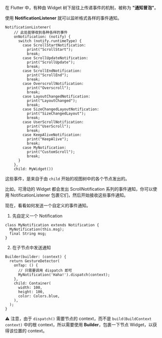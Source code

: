 在 Flutter 中，有种由 Widget 树下层往上传递事件的机制，被称为 **"通知冒泡"**。  

使用 **NotificationListener** 就可以监听格式各样的事件通知。  

```
NotificationListener(
    // 此处能够收到各种各样的事件
    onNotification: (notify) {
      switch (notify.runtimeType) {
        case ScrollStartNotification:
          print("ScrollStart");
          break;
        case ScrollUpdateNotification:
          print("ScrollUpdate");
          break;
        case ScrollEndNotification:
          print("ScrollEnd");
          break;
        case OverscrollNotification:
          print("Overscroll");
          break;
        case LayoutChangedNotification:
          print("LayoutChanged");
          break;
        case SizeChangedLayoutNotification:
          print("SizeChangedLayout");
          break;
        case UserScrollNotification:
          print("UserScroll");
          break;
        case KeepAliveNotification:
          print("KeepAlive");
          break;
        case MyNotification:
          print("CustomScroll");
          break;
      }
    },
    child: MyWidget())
```

这些事件，是来自于由 `child` 开始的视图树中的各个节点发出的。  

比如，可滑动的 Widget 都会发出 ScrollNotification 系列的事件通知，你可以使用 NotificationListener 包裹它们，然后开始接收这些事件通知。   

现在，看看如何发送一个自定义的事件通知。  

1. 先自定义一个 Notification

```
class MyNotification extends Notification {
  MyNotification(this.msg);
  final String msg;
}
```

2. 在子节点中发送通知

```
Builder(builder: (context) {
  return GestureDetector(
    onTap: () {
      // 只需要调用 dispatch 即可
      MyNotification('Haha!').dispatch(context);
    },
    child: Container(
      width: 100,
      height: 100,
      color: Colors.blue,
    ),
  );
}
```

⚠️ 注意，由于 `dispatch()` 需要节点的 context，而不是 `build(BuildContext context)` 中的根 context，所以需要使用 **Builder**，包裹一下节点 Widget，以获得该位置的 context。